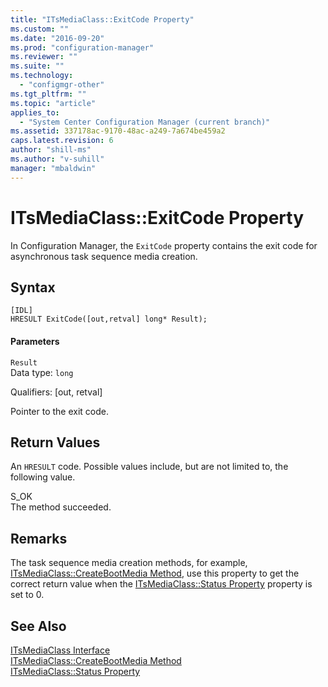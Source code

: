 ```yaml
---
title: "ITsMediaClass::ExitCode Property"
ms.custom: ""
ms.date: "2016-09-20"
ms.prod: "configuration-manager"
ms.reviewer: ""
ms.suite: ""
ms.technology: 
  - "configmgr-other"
ms.tgt_pltfrm: ""
ms.topic: "article"
applies_to: 
  - "System Center Configuration Manager (current branch)"
ms.assetid: 337178ac-9170-48ac-a249-7a674be459a2
caps.latest.revision: 6
author: "shill-ms"
ms.author: "v-suhill"
manager: "mbaldwin"
---
```

# ITsMediaClass::ExitCode Property
In Configuration Manager, the `ExitCode` property contains the exit code for asynchronous task sequence media creation.  
  
## Syntax  
  
```  
[IDL]  
HRESULT ExitCode([out,retval] long* Result);  
```  
  
#### Parameters  
 `Result`  
 Data type: `long`  
  
 Qualifiers: [out, retval]  
  
 Pointer to the exit code.  
  
## Return Values  
 An `HRESULT` code. Possible values include, but are not limited to, the following value.  
  
 S_OK  
 The method succeeded.  
  
## Remarks  
 The task sequence media creation methods, for example, [ITsMediaClass::CreateBootMedia Method](../../../develop/reference/misc/itsmediaclass--createbootmedia-method.md), use this property to get the correct return value when the [ITsMediaClass::Status Property](../../../develop/reference/misc/itsmediaclass--status-property.md) property is set to 0.  
  
## See Also  
 [ITsMediaClass Interface](../../../develop/reference/misc/itsmediaclass-interface.md)   
 [ITsMediaClass::CreateBootMedia Method](../../../develop/reference/misc/itsmediaclass--createbootmedia-method.md)   
 [ITsMediaClass::Status Property](../../../develop/reference/misc/itsmediaclass--status-property.md)